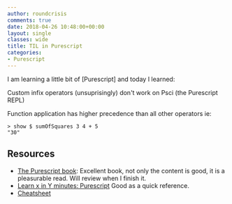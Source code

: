 ```yaml
---
author: roundcrisis
comments: true
date: 2018-04-26 10:48:00+00:00
layout: single
classes: wide
title: TIL in Purescript
categories:
- Purescript
---
```


I am learning a little bit of [Purescript] and today I learned:

Custom infix operators (unsuprisingly) don't work on Psci (the Purescript REPL)

Function application has higher precedence than all other operators
ie: 
```
> show $ sumOfSquares 3 4 + 5
"30"
```

## Resources
 
* [The Purescript book](https://leanpub.com/purescript/read#leanpub-auto-test-early-test-often): Excellent book, not only the content is good, it is a pleasurable read. Will review when I finish it.
* [Learn x in Y minutes: Purescript](https://learnxinyminutes.com/docs/purescript/) Good as a quick reference.
* [Cheatsheet](https://github.com/joshburgess/purescript-cheat-sheet)
